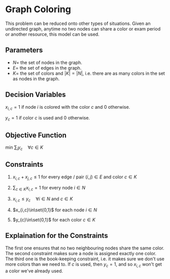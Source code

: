 # Graph Coloring

This problem can be reduced onto other types of situations. Given an undirected graph, anytime no two nodes can share a color or exam period or another resource, this model can be used.

## Parameters

- $N=$ the set of nodes in the graph.
- $E=$ the set of edges in the graph.
- $K=$ the set of colors and $|K|=|N|$, i.e. there are as many colors in the set as nodes in the graph.

## Decision Variables

$x_{i,c}=1$ if node $i$ is colored with the color $c$ and $0$ otherwise.

$y_{c}=1$ if color $c$ is used and $0$ otherwise.

## Objective Function

min $\sum_i y_c\quad\forall c\in K$

## Constraints

1. $x_{i,c}+x_{j,c}\leq1$ for every edge / pair $(i,j)\in E$ and color $c\in K$

2. $\sum_{c\in K} x_{i,c}=1$ for every node $i\in N$

3. $x_{i,c}\leq y_c\quad\forall i\in N$ and $c\in K$

4. $x_{i,c}\in\set{0,1}$ for each node $i\in N$

5. $y_{c}\in\set{0,1}$ for each color $c\in K$

## Explaination for the Constraints

The first one ensures that no two neighbouring nodes share the same color. The second constraint makes sure a node is assigned exactly one color. The third one is the book-keeping constraint, i.e. it makes sure we don't use more colors than we need to. If $c$ is used, then $y_c=1$, and so $x_{i,c}$ won't get a color we've already used.
